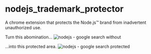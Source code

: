 # nodejs_trademark_protector
A chrome extension that protects the Node.js™ brand from inadvertent unauthorized use.

Turn this abomination...
![nodejs - google search without](https://cloud.githubusercontent.com/assets/432483/6042622/3bd171f4-ac3b-11e4-9f73-b3bcddc06645.png)


...into this protected area.
![nodejs - google search protected](https://cloud.githubusercontent.com/assets/432483/6042621/3bbdf688-ac3b-11e4-91a3-3dad84208ce8.png)
